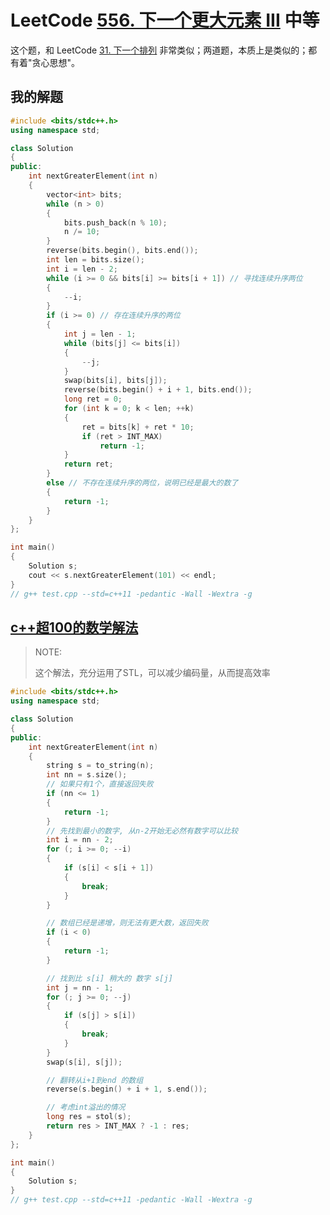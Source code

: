 # LeetCode [556. 下一个更大元素 III](https://leetcode-cn.com/problems/next-greater-element-iii/) 中等



这个题，和 LeetCode [31. 下一个排列](https://leetcode-cn.com/problems/next-permutation/) 非常类似；两道题，本质上是类似的；都有着"贪心思想"。



## 我的解题



```C++
#include <bits/stdc++.h>
using namespace std;

class Solution
{
public:
	int nextGreaterElement(int n)
	{
		vector<int> bits;
		while (n > 0)
		{
			bits.push_back(n % 10);
			n /= 10;
		}
		reverse(bits.begin(), bits.end());
		int len = bits.size();
		int i = len - 2;
		while (i >= 0 && bits[i] >= bits[i + 1]) // 寻找连续升序两位
		{
			--i;
		}
		if (i >= 0) // 存在连续升序的两位
		{
			int j = len - 1;
			while (bits[j] <= bits[i])
			{
				--j;
			}
			swap(bits[i], bits[j]);
			reverse(bits.begin() + i + 1, bits.end());
			long ret = 0;
			for (int k = 0; k < len; ++k)
			{
				ret = bits[k] + ret * 10;
				if (ret > INT_MAX)
					return -1;
			}
			return ret;
		}
		else // 不存在连续升序的两位，说明已经是最大的数了
		{
			return -1;
		}
	}
};

int main()
{
	Solution s;
	cout << s.nextGreaterElement(101) << endl;
}
// g++ test.cpp --std=c++11 -pedantic -Wall -Wextra -g


```



## [c++超100的数学解法](https://leetcode-cn.com/problems/next-greater-element-iii/solution/cchao-100de-shu-xue-jie-fa-by-ffreturn-rccw/)

> NOTE: 
>
> 这个解法，充分运用了STL，可以减少编码量，从而提高效率

```C++
#include <bits/stdc++.h>
using namespace std;

class Solution
{
public:
	int nextGreaterElement(int n)
	{
		string s = to_string(n);
		int nn = s.size();
		// 如果只有1个，直接返回失败
		if (nn <= 1)
		{
			return -1;
		}
		// 先找到最小的数字, 从n-2开始无必然有数字可以比较
		int i = nn - 2;
		for (; i >= 0; --i)
		{
			if (s[i] < s[i + 1])
			{
				break;
			}
		}

		// 数组已经是递增，则无法有更大数，返回失败
		if (i < 0)
		{
			return -1;
		}

		// 找到比 s[i] 稍大的 数字 s[j]
		int j = nn - 1;
		for (; j >= 0; --j)
		{
			if (s[j] > s[i])
			{
				break;
			}
		}
		swap(s[i], s[j]);

		// 翻转从i+1到end 的数组
		reverse(s.begin() + i + 1, s.end());

		// 考虑int溢出的情况
		long res = stol(s);
		return res > INT_MAX ? -1 : res;
	}
};

int main()
{
	Solution s;
}
// g++ test.cpp --std=c++11 -pedantic -Wall -Wextra -g

```

